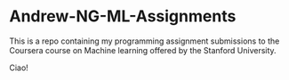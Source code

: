 # Andrew-NG-ML-Assignments

This is a repo containing my programming assignment submissions to the Coursera course on Machine learning offered by the Stanford University.

Ciao!
